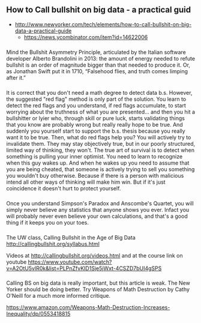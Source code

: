 ## How to Call bullshit on big data - a practical guid

- http://www.newyorker.com/tech/elements/how-to-call-bullshit-on-big-data-a-practical-guide
  - https://news.ycombinator.com/item?id=14622006

###

Mind the Bullshit Asymmetry Principle, articulated by the Italian software developer Alberto Brandolini in 2013: the amount of energy needed to refute bullshit is an order of magnitude bigger than that needed to produce it. Or, as Jonathan Swift put it in 1710, “Falsehood flies, and truth comes limping after it.”

###

It is correct that you don't need a math degree to detect data b.s.
However, the suggested "red flag" method is only part of the solution. You learn to detect the red flags and you understand, if red flags accumulate, to start worrying about the truthness of what you are presented...
and then you hit a bullshitter or lyier who, through skill or pure luck, starts validating things that you know are probably wrong but really really hope to be true. And suddenly you yourself start to support the b.s. thesis because you really want it to be true. Then, what do red flags help you? You will actively try to invalidate them. They may stay objectively true, but in our poorly structured, limited way of thinking, they won't.
The true art of survival is to detect when something is pulling your inner optimist. You need to learn to recognize when this guy wakes up. And when he wakes up you need to assume that you are being cheated, that someone is actively trying to sell you something you wouldn't buy otherwise. Because if there is a person with malicious intend all other ways of thinking will make him win. But if it's just coincidence it doesn't hurt to protect yourself.

###

Once you understand Simpson's Paradox and Anscombe's Quartet, you will simply never believe any statistics that anyone shows you ever. Infact you will probably never even believe your own calculations, and that's a good thing if it keeps you on your toes.

###

The UW class, Calling Bullshit in the Age of Big Data
http://callingbullshit.org/syllabus.html

Videos at http://callingbullshit.org/videos.html and at the course link on youtube https://www.youtube.com/watch?v=A2OtU5vlR0k&list=PLPnZfvKID1Sje5jWxt-4CSZD7bUI4gSPS

###

Calling BS on big data is really important, but this article is weak. The New Yorker should be doing better. Try Weapons of Math Destruction by Cathy O'Neill for a much more informed critique.

https://www.amazon.com/Weapons-Math-Destruction-Increases-Inequality/dp/0553418815
